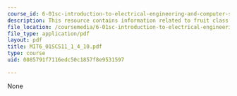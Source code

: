 ```yaml
---
course_id: 6-01sc-introduction-to-electrical-engineering-and-computer-science-i-spring-2011
description: This resource contains information related to fruit class.
file_location: /coursemedia/6-01sc-introduction-to-electrical-engineering-and-computer-science-i-spring-2011/0085791f7116edc50c1857f8e9531597_MIT6_01SCS11_1_4_10.pdf
file_type: application/pdf
layout: pdf
title: MIT6_01SCS11_1_4_10.pdf
type: course
uid: 0085791f7116edc50c1857f8e9531597

---
```

None